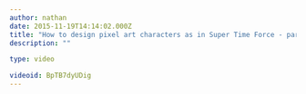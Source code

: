 ```yaml
---
author: nathan
date: 2015-11-19T14:14:02.000Z
title: "How to design pixel art characters as in Super Time Force - part 1"
description: ""

type: video

videoid: BpTB7dyUDig
---
```

